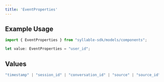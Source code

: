 ```yaml
---
title: 'EventProperties'
---
```


## Example Usage

```typescript
import { EventProperties } from "syllable-sdk/models/components";

let value: EventProperties = "user_id";
```

## Values

```typescript
"timestamp" | "session_id" | "conversation_id" | "source" | "source_id" | "category" | "type" | "user_id" | "description" | "attributes"
```